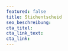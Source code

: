 ```yaml
---
featured: false
title: Stichentscheid
seo_beschreibung:
cta_titel:
cta_link_text:
cta_link:
---
```

